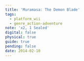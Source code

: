 ```yaml
---
title: 'Muramasa: The Demon Blade'
tags:
  - platform_wii
  - genre_action-adventure
note: 'x2, 1 Sealed'
digital: false
physical: true
guide: true
pending: false
date: 2014-02-10
---
```

